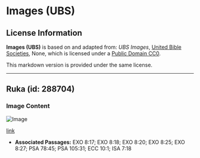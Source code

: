 # Images (UBS)

## License Information

**Images (UBS)** is based on and adapted from: _UBS Images_, [United Bible Societies](https://unitedbiblesocieties.org/), None, which is licensed under a [Public Domain CC0](https://creativecommons.org/public-domain/cc0/).

This markdown version is provided under the same license.



--------------------------------

## Ruka (id: 288704)

### Image Content

![Image](https://cdn.aquifer.bible/aquifer-content/resources/Media/WEB-0240_fly.jpg)

[link](https://cdn.aquifer.bible/aquifer-content/resources/Media/WEB-0240_fly.jpg)

* **Associated Passages:** EXO 8:17; EXO 8:18; EXO 8:20; EXO 8:25; EXO 8:27; PSA 78:45; PSA 105:31; ECC 10:1; ISA 7:18

